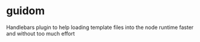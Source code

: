 # guidom
Handlebars plugin to help loading template files into the node runtime faster and without too much effort
